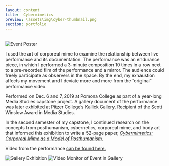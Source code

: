 ```yaml
---
layout: content
title:  Cybermimetics
preview: \assets\img\cyber-thumbnail.png
section: portfolio
---
```


<!-- <div style="padding:56.31% 0 0 0;position:relative;"><iframe src="https://player.vimeo.com/video/326200777" style="position:absolute;top:0;left:0;width:100%;height:100%;" frameborder="0" allow="autoplay; fullscreen" allowfullscreen></iframe></div><script src="https://player.vimeo.com/api/player.js"></script> -->

<!-- <img src="assets\img\CybermimeticsPoster.jpg" alt="Event Poster"> -->

<br>
<img src="\assets\img\CybermimeticsPoster.jpg" alt="Event Poster">

I used the art of corporeal mime to examine the relationship between live performance and its documentation. The performance was an endurance piece, in which I performed a 3-minute composition 10 times in a row next to a pre-recorded film of the performance and a mirror. The audience could freely participate as observers in the space. By the end, my exhaustion affects my movement and I deviate more and more from the “original” performance video. 

Performed on Dec. 6 and 7, 2019 at Pomona College as part of a year-long Media Studies capstone project. A gallery document of the performance was later exhibited at Pitzer College’s Kallick Gallery. Recipient of the Scott Winslow Award in Media Studies.

In the second semester of my capstone, I continued research on the concepts from posthumanism, cybernetics, corporeal mime, and body art that informed this exhibition to write a 52-page paper, <a href="https://static1.squarespace.com/static/5eb5a9a60d283f416056d5c2/t/5ec2ace09053c9535e8b9ab1/1589816547872/Culhane+Capstone+Cybermimetics+Final+Version.pdf"><i>Cybermimetics: Corporeal Mime as a Model of Posthumanism.</i></a>


Video from the performance <a href="https://www.mediavaccine.org/work/eric-culhane">can be found here.</a>

<img src="\assets\img\CyberGallery1.jpg" alt="Gallery Exhibition">
<img src="\assets\img\CyberGallery2.jpg" alt="Video Monitor of Event in Gallery">




